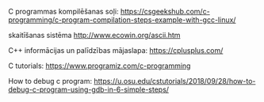 C programmas kompilēšanas soļi: https://csgeekshub.com/c-programming/c-program-compilation-steps-example-with-gcc-linux/

skaitīšanas sistēma http://www.ecowin.org/ascii.htm

C++ informācijas un palīdzības mājaslapa: https://cplusplus.com/

C tutorials: https://www.programiz.com/c-programming

How to debug c program: https://u.osu.edu/cstutorials/2018/09/28/how-to-debug-c-program-using-gdb-in-6-simple-steps/
